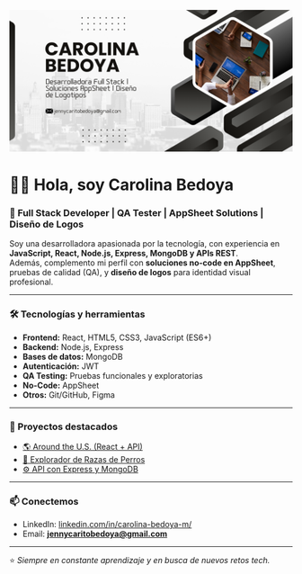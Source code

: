 <p align="center">
  <img src="https://raw.githubusercontent.com/CaroBedoya/CaroBedoya/main/banner.png" alt="Banner - Carolina Bedoya" />
</p>

# 👩‍💻 Hola, soy Carolina Bedoya

### 🚀 Full Stack Developer | QA Tester | AppSheet Solutions | Diseño de Logos

Soy una desarrolladora apasionada por la tecnología, con experiencia en **JavaScript, React, Node.js, Express, MongoDB y APIs REST**.  
Además, complemento mi perfil con **soluciones no-code en AppSheet**, pruebas de calidad (QA), y **diseño de logos** para identidad visual profesional.

---

### 🛠 Tecnologías y herramientas
- **Frontend:** React, HTML5, CSS3, JavaScript (ES6+)  
- **Backend:** Node.js, Express  
- **Bases de datos:** MongoDB  
- **Autenticación:** JWT  
- **QA Testing:** Pruebas funcionales y exploratorias  
- **No-Code:** AppSheet  
- **Otros:** Git/GitHub, Figma  

---

### 🌟 Proyectos destacados
- [🌎 Around the U.S. (React + API)](https://github.com/CaroBedoya/web_project_around_react)  
- [🐶 Explorador de Razas de Perros](https://github.com/CaroBedoya/dog-breed-explorer)  
- [⚙️ API con Express y MongoDB](https://github.com/CaroBedoya/web_project_api_full)  

---

### 📫 Conectemos
- LinkedIn: [linkedin.com/in/carolina-bedoya-m/](https://www.linkedin.com/in/carolina-bedoya-m/)  
- Email: **jennycaritobedoya@gmail.com**  

---

⭐ *Siempre en constante aprendizaje y en busca de nuevos retos tech.*
